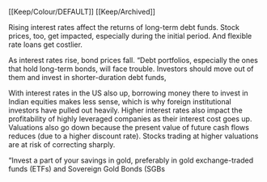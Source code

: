[[Keep/Colour/DEFAULT]] [[Keep/Archived]] 

Rising interest rates affect the 
returns of long-term debt funds. Stock 
prices, too, get impacted, especially 
during the initial period. And flexible rate loans get costlier.



As interest rates rise, bond prices fall. 
“Debt portfolios, especially the ones 
that hold long-term bonds, will face 
trouble. Investors should move out of 
them and invest in shorter-duration 
debt funds,








With interest rates in the US 
also up, borrowing money 
there to invest in Indian 
equities makes less sense, 
which is why foreign institutional investors have 
pulled out heavily. 
Higher interest rates also 
impact the profitability of highly leveraged companies as their interest 
cost goes up. Valuations also go down 
because the present value of future 
cash flows reduces (due to a higher 
discount rate). Stocks trading at 
higher valuations are at risk of correcting sharply.





“Invest a part of your savings in gold, preferably in gold 
exchange-traded funds (ETFs) and 
Sovereign Gold Bonds (SGBs
